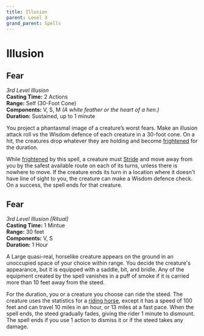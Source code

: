 ```yaml
---
title: Illusion
parent: Level 3
grand_parent: Spells
---
```


# Illusion

## Fear
*3rd Level Illusion*<br>
**Casting Time:** 2 Actions<br>
**Range:** Self (30-Foot Cone)<br>
**Components:** V, S, M *(A white feather or the heart of a hen.)*<br>
**Duration:** Sustained, up to 1 minute

You project a phantasmal image of a creature’s worst fears. Make an illusion attack roll vs the Wisdom defence of each creature in a 30-foot cone. On a hit, the creatures drop whatever they are holding and become [frightened](https://stormchaserroleplaying.com/stormchaserRPG/Conditions/Frightened/) for the duration.

While [frightened](https://stormchaserroleplaying.com/stormchaserRPG/Conditions/Frightened/) by this spell, a creature must [Stride](https://stormchaserroleplaying.com/stormchaserRPG/Combat/Moves/Stride/) and move away from you by the safest available route on each of its turns, unless there is nowhere to move. If the creature ends its turn in a location where it doesn't have line of sight to you, the creature can make a Wisdom defence check. On a success, the spell ends for that creature.

## Fear
*3rd Level Illusion [Ritual]*<br>
**Casting Time:** 1 Mintue<br>
**Range:** 30 feet<br>
**Components:** V, S<br>
**Duration:** 1 Hour

A Large quasi-real, horselike creature appears on the ground in an unoccupied space of your choice within range. You decide the creature's appearance, but it is equipped with a saddle, bit, and bridle. Any of the equipment created by the spell vanishes in a puff of smoke if it is carried more than 10 feet away from the steed.

For the duration, you or a creature you choose can ride the steed. The creature uses the statistics for a [riding horse](), except it has a speed of 100 feet and can travel 10 miles in an hour, or 13 miles at a fast pace. When the spell ends, the steed gradually fades, giving the rider 1 minute to dismount. The spell ends if you use 1 action to dismiss it or if the steed takes any damage.
